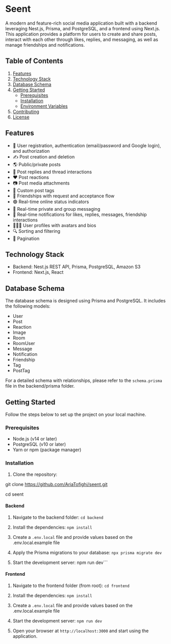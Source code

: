 # Seent

A modern and feature-rich social media application built with a backend leveraging Nest.js, Prisma, and PostgreSQL, and a frontend using Next.js. This application provides a platform for users to create and share posts, interact with each other through likes, replies, and messaging, as well as manage friendships and notifications.

## Table of Contents

1. [Features](#features)
2. [Technology Stack](#technology-stack)
3. [Database Schema](#database-schema)
4. [Getting Started](#getting-started)
   - [Prerequisites](#prerequisites)
   - [Installation](#installation)
   - [Environment Variables](#environment-variables)
5. [Contributing](#contributing)
6. [License](#license)

## Features

- 🔐 User registration, authentication (email/password and Google login), and authorization
- ✍️ Post creation and deletion
- 🌎 Public/private posts
- 💬 Post replies and thread interactions
- ❤️ Post reactions
- 📷 Post media attachments
- 🔖 Custom post tags
- 👥 Friendships with request and acceptance flow
- 🟢 Real-time online status indicators
- 📩 Real-time private and group messaging
- 📢 Real-time notifications for likes, replies, messages, friendship interactions
- 🧑‍🤝‍🧑 User profiles with avatars and bios
- 🔍 Sorting and filtering
- 📄 Pagination

## Technology Stack

- Backend: Nest.js REST API, Prisma, PostgreSQL, Amazon S3
- Frontend: Next.js, React

## Database Schema

The database schema is designed using Prisma and PostgreSQL. It includes the following models:

- User
- Post
- Reaction
- Image
- Room
- RoomUser
- Message
- Notification
- Friendship
- Tag
- PostTag

For a detailed schema with relationships, please refer to the `schema.prisma` file in the backend/prisma folder.

## Getting Started

Follow the steps below to set up the project on your local machine.

### Prerequisites

- Node.js (v14 or later)
- PostgreSQL (v10 or later)
- Yarn or npm (package manager)

### Installation

1. Clone the repository:

git clone https://github.com/AriaTofighi/seent.git

cd seent

#### Backend

1. Navigate to the backend folder:
   ```cd backend```

2. Install the dependencies:
   ```npm install```

3. Create a `.env.local` file and provide values based on the .env.local.example file

4. Apply the Prisma migrations to your database:
   ```npx prisma migrate dev```

5. Start the development server:
   npm run dev```

#### Frontend

1. Navigate to the frontend folder (from root):
   ```cd frontend```

2. Install the dependencies:
   ```npm install```

3. Create a `.env.local` file and provide values based on the .env.local.example file

4. Start the development server:
   ```npm run dev```

5. Open your browser at `http://localhost:3000` and start using the application.
